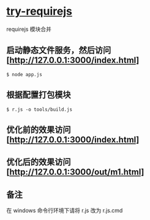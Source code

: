# [try-requirejs](https://github.com/rongjihuang/try-requirejs)
requirejs 模块合并

## 启动静态文件服务，然后访问 [http://127.0.0.1:3000/index.html]
```
$ node app.js
```

## 根据配置打包模块
```
$ r.js -o tools/build.js
```

## 优化前的效果访问 [http://127.0.0.1:3000/index.html]

## 优化后的效果访问 [http://127.0.0.1:3000/out/m1.html]

## 备注
在 windows 命令行环境下请将 r.js 改为 r.js.cmd